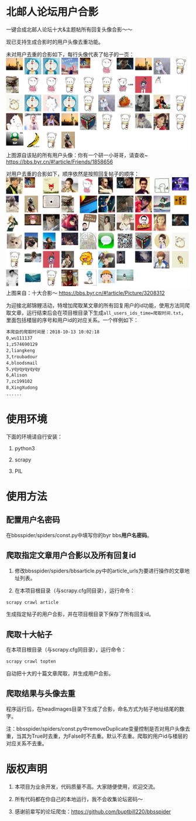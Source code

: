 # 北邮人论坛用户合影

一键合成北邮人论坛十大&主题帖所有回复头像合影～～

现已支持生成合影时的用户头像去重功能。

未对用户去重的合影如下，每行头像代表了帖子的一页：
![此处输入图片的描述][1]
上图源自该贴的所有用户头像：你有一个研一小哥哥，请查收~ https://bbs.byr.cn/#!article/Friends/1858656

对用户去重的合影如下，顺序依然是按照回复帖子的顺序：
![此处输入图片的描述][2]
上图来自：十大合影～ https://bbs.byr.cn/#!article/Picture/3208312

为迎接北邮锦鲤活动，特增加爬取某文章的所有回复用户的id功能，使用方法同爬取文章，运行结束后会在项目根目录下生成``all_users_ids_time=爬取时间.txt``，里面包括楼层的序号和用户id的对应关系。一个样例如下：

```txt
本爬虫的爬取时间是：2018-10-13 10:02:18
0,wu111137
1,z574690129
2,liangkeng
3,troubadour
4,bloodsmail
5,yqyqyqyqyqy
6,Alison
7,zc199102
8,XingXudong
......
```

# 使用环境

下面的环境请自行安装：

1. python3

2. scrapy

3. PIL

# 使用方法

## 配置用户名密码

在bbsspider/spiders/const.py中填写你的byr bbs**用户名密码**。

## 爬取指定文章用户合影以及所有回复id

1. 修改bbsspider/spiders/bbsarticle.py中的article_urls为要进行操作的文章地址列表。

2. 在本项目根目录（与scrapy.cfg同目录），运行命令：


```bash
scrapy crawl article
```

生成指定帖子的用户合影，并在项目根目录下保存了所有回复id。

## 爬取十大帖子

在本项目根目录（与scrapy.cfg同目录），运行命令：

```bash
scrapy crawl topten
```

自动把十大的十篇文章爬取，并生成用户合影。

## 爬取结果与头像去重

程序运行后，在headImages目录下生成了合影，命名方式为帖子地址结尾的数字。

注：bbsspider/spiders/const.py中removeDuplicate变量控制是否对用户头像去重，当其为True时去重，为False时不去重。默认不去重。爬取的用户id与楼层的对应关系不去重。

# 版权声明

1. 本项目为业余开发，代码质量不高。大家随便使用，欢迎交流。

2. 所有代码都在你自己的本地运行，我不会收集论坛密码～

3. 感谢前辈写的论坛爬虫：https://github.com/buptbill220/bbsspider


  [1]: https://raw.githubusercontent.com/fuxuemingzhu/BYR-HeadImgs/master/examples/1858656.png
  [2]: https://github.com/fuxuemingzhu/BYR-HeadImgs/blob/592ae4a7683bbfcc200d5e03410d07c207624795/examples/3208312.png?raw=true
